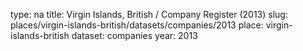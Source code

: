 type: na
title: Virgin Islands, British / Company Register (2013)
slug: places/virgin-islands-british/datasets/companies/2013
place: virgin-islands-british
dataset: companies
year: 2013
